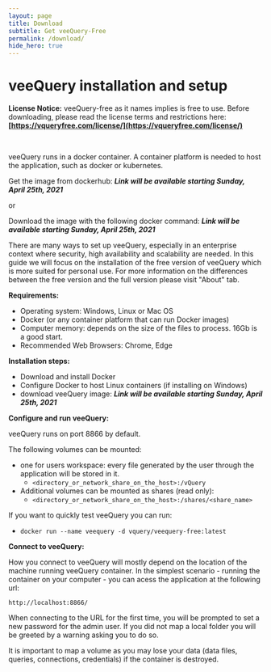 ```yaml
---
layout: page
title: Download
subtitle: Get veeQuery-Free
permalink: /download/
hide_hero: true
---
```


# veeQuery installation and setup

**License Notice:** veeQuery-free as it names implies is free to use. Before downloading, please read the license terms and restrictions here: **[https://vqueryfree.com/license/](https://vqueryfree.com/license/)**

<br>

veeQuery runs in a docker container. A container platform is needed to host the application, such as docker or kubernetes.  

Get the image from dockerhub: ***Link will be available starting Sunday, April 25th, 2021***

or

Download the image with the following docker command: ***Link will be available starting Sunday, April 25th, 2021***

There are many ways to set up veeQuery, especially in an enterprise context where security, high availability and scalability are needed. In this guide we will focus on the installation of the free version of veeQuery which is more suited for personal use. For more information on the differences between the free version and the full version please visit "About" tab.

**Requirements:**

- Operating system: Windows, Linux or Mac OS
- Docker (or any container platform that can run Docker images)
- Computer memory: depends on the size of the files to process. 16Gb is a good start.
- Recommended Web Browsers: Chrome, Edge

**Installation steps:**

- Download and install Docker
- Configure Docker to host Linux containers (if installing on Windows)
- download veeQuery image:   ***Link will be available starting Sunday, April 25th, 2021***

**Configure and run veeQuery:**

veeQuery runs on port 8866 by default.

The following volumes can be mounted:

- one for users workspace: every file generated by the user through the application will be stored in it.
  - ```<directory_or_network_share_on_the_host>:/vQuery```
- Additional volumes can be mounted as shares (read only):
  - ```<directory_or_network_share_on_the_host>:/shares/<share_name>```

If you want to quickly test veeQuery you can run:

- ```docker run --name veequery -d vquery/veequery-free:latest```

**Connect to veeQuery:**

How you connect to veeQuery will mostly depend on the location of the machine running veeQuery container. In the simplest scenario - running the container on your computer - you can acess the application at the following url:

```http://localhost:8866/```

When connecting to the URL for the first time, you will be prompted to set a new password for the admin user. If you did not map a local folder you will be greeted by a warning asking you to do so.

It is important to map a volume as you may lose your data (data files, queries, connections, credentials) if the container is destroyed.
